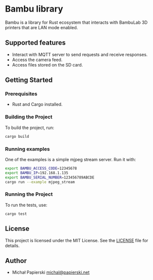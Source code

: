 # Bambu library

Bambu is a library for Rust ecosystem that interacts with BambuLab 3D printers that are LAN mode enabled.

## Supported features

- Interact with MQTT server to send requests and receive responses.
- Access the camera feed.
- Access files stored on the SD card.

## Getting Started

### Prerequisites

- Rust and Cargo installed.

### Building the Project

To build the project, run:

```sh
cargo build
```

### Running examples

One of the examples is a simple mjpeg stream server. Run it with:

```sh
export BAMBU_ACCESS_CODE=12345678
export BAMBU_IP=192.168.1.135
export BAMBU_SERIAL_NUMBER=123456789ABCDE
cargo run --example mjpeg_stream
```

### Running the Project

To run the tests, use:

```
cargo test
```

## License

This project is licensed under the MIT License. See the [LICENSE](LICENSE) file for details.

## Author

- Michał Papierski <michal@papierski.net>

